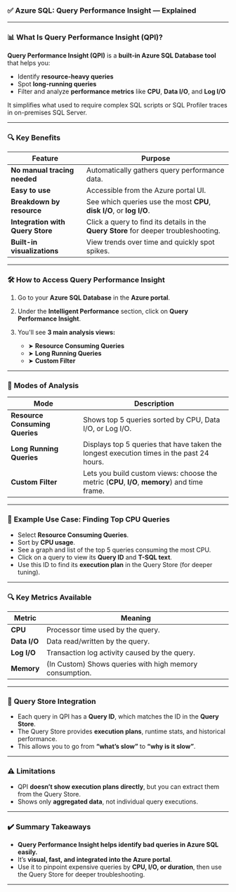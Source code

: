 ### ✅ **Azure SQL: Query Performance Insight — Explained**

---

### 📊 **What Is Query Performance Insight (QPI)?**

**Query Performance Insight (QPI)** is a **built-in Azure SQL Database tool** that helps you:

- Identify **resource-heavy queries**
- Spot **long-running queries**
- Filter and analyze **performance metrics** like **CPU**, **Data I/O**, and **Log I/O**

It simplifies what used to require complex SQL scripts or SQL Profiler traces in on-premises SQL Server.

---

### 🔍 **Key Benefits**

| **Feature**                      | **Purpose**                                                                          |
| -------------------------------- | ------------------------------------------------------------------------------------ |
| **No manual tracing needed**     | Automatically gathers query performance data.                                        |
| **Easy to use**                  | Accessible from the Azure portal UI.                                                 |
| **Breakdown by resource**        | See which queries use the most **CPU**, **disk I/O**, or **log I/O**.                |
| **Integration with Query Store** | Click a query to find its details in the **Query Store** for deeper troubleshooting. |
| **Built-in visualizations**      | View trends over time and quickly spot spikes.                                       |

---

### 🛠️ **How to Access Query Performance Insight**

1. Go to your **Azure SQL Database** in the **Azure portal**.
2. Under the **Intelligent Performance** section, click on **Query Performance Insight**.
3. You'll see **3 main analysis views:**

   - ➤ **Resource Consuming Queries**
   - ➤ **Long Running Queries**
   - ➤ **Custom Filter**

---

### 🔬 **Modes of Analysis**

| Mode                           | Description                                                                                   |
| ------------------------------ | --------------------------------------------------------------------------------------------- |
| **Resource Consuming Queries** | Shows top 5 queries sorted by CPU, Data I/O, or Log I/O.                                      |
| **Long Running Queries**       | Displays top 5 queries that have taken the longest execution times in the past 24 hours.      |
| **Custom Filter**              | Lets you build custom views: choose the metric (**CPU**, **I/O**, **memory**) and time frame. |

---

### 🎯 **Example Use Case: Finding Top CPU Queries**

- Select **Resource Consuming Queries**.
- Sort by **CPU usage**.
- See a graph and list of the top 5 queries consuming the most CPU.
- Click on a query to view its **Query ID** and **T-SQL text**.
- Use this ID to find its **execution plan** in the Query Store (for deeper tuning).

---

### 🔍 **Key Metrics Available**

| Metric       | Meaning                                                 |
| ------------ | ------------------------------------------------------- |
| **CPU**      | Processor time used by the query.                       |
| **Data I/O** | Data read/written by the query.                         |
| **Log I/O**  | Transaction log activity caused by the query.           |
| **Memory**   | (In Custom) Shows queries with high memory consumption. |

---

### 🔗 **Query Store Integration**

- Each query in QPI has a **Query ID**, which matches the ID in the **Query Store**.
- The Query Store provides **execution plans**, runtime stats, and historical performance.
- This allows you to go from **“what’s slow”** to **“why is it slow”**.

---

### ⚠️ **Limitations**

- QPI **doesn’t show execution plans directly**, but you can extract them from the Query Store.
- Shows only **aggregated data**, not individual query executions.

---

### ✔️ **Summary Takeaways**

- **Query Performance Insight helps identify bad queries in Azure SQL easily.**
- It’s **visual, fast, and integrated into the Azure portal**.
- Use it to pinpoint expensive queries by **CPU, I/O, or duration**, then use the Query Store for deeper troubleshooting.

---
